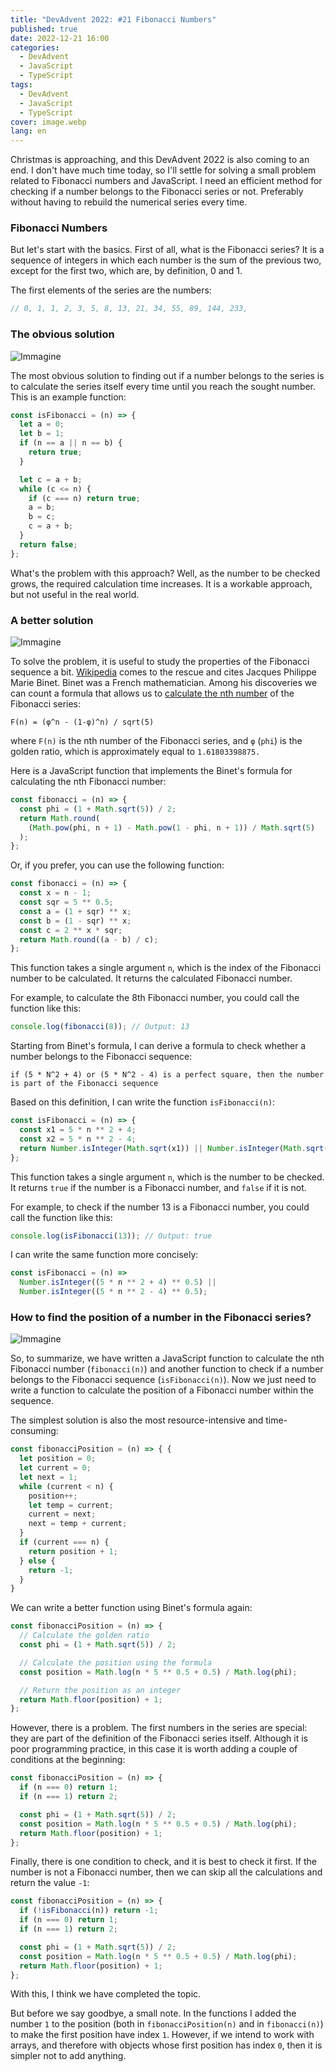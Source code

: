 ```yaml
---
title: "DevAdvent 2022: #21 Fibonacci Numbers"
published: true
date: 2022-12-21 16:00
categories:
  - DevAdvent
  - JavaScript
  - TypeScript
tags:
  - DevAdvent
  - JavaScript
  - TypeScript
cover: image.webp
lang: en
---
```


Christmas is approaching, and this DevAdvent 2022 is also coming to an end. I don't have much time today, so I'll settle for solving a small problem related to Fibonacci numbers and JavaScript. I need an efficient method for checking if a number belongs to the Fibonacci series or not. Preferably without having to rebuild the numerical series every time.

### Fibonacci Numbers

But let's start with the basics. First of all, what is the Fibonacci series? It is a sequence of integers in which each number is the sum of the previous two, except for the first two, which are, by definition, 0 and 1.

The first elements of the series are the numbers:

```js
// 0, 1, 1, 2, 3, 5, 8, 13, 21, 34, 55, 89, 144, 233,
```

### The obvious solution

![Immagine](./image-2.webp)

The most obvious solution to finding out if a number belongs to the series is to calculate the series itself every time until you reach the sought number. This is an example function:

```js
const isFibonacci = (n) => {
  let a = 0;
  let b = 1;
  if (n == a || n == b) {
    return true;
  }

  let c = a + b;
  while (c <= n) {
    if (c === n) return true;
    a = b;
    b = c;
    c = a + b;
  }
  return false;
};
```

What's the problem with this approach? Well, as the number to be checked grows, the required calculation time increases. It is a workable approach, but not useful in the real world.

### A better solution

![Immagine](./image-3.webp)

To solve the problem, it is useful to study the properties of the Fibonacci sequence a bit. [Wikipedia](https://en.wikipedia.org/wiki/Fibonacci_sequence) comes to the rescue and cites Jacques Philippe Marie Binet. Binet was a French mathematician. Among his discoveries we can count a formula that allows us to [calculate the nth number](https://en.wikipedia.org/wiki/Jacques_Philippe_Marie_Binet) of the Fibonacci series:

```text
F(n) = (φ^n - (1-φ)^n) / sqrt(5)
```

where `F(n)` is the nth number of the Fibonacci series, and `φ` (`phi`) is the golden ratio, which is approximately equal to `1.61803398875.`

Here is a JavaScript function that implements the Binet's formula for calculating the nth Fibonacci number:

```js
const fibonacci = (n) => {
  const phi = (1 + Math.sqrt(5)) / 2;
  return Math.round(
    (Math.pow(phi, n + 1) - Math.pow(1 - phi, n + 1)) / Math.sqrt(5)
  );
};
```

Or, if you prefer, you can use the following function:

```js
const fibonacci = (n) => {
  const x = n - 1;
  const sqr = 5 ** 0.5;
  const a = (1 + sqr) ** x;
  const b = (1 - sqr) ** x;
  const c = 2 ** x * sqr;
  return Math.round((a - b) / c);
};
```

This function takes a single argument `n`, which is the index of the Fibonacci number to be calculated. It returns the calculated Fibonacci number.

For example, to calculate the 8th Fibonacci number, you could call the function like this:

```js
console.log(fibonacci(8)); // Output: 13
```

Starting from Binet's formula, I can derive a formula to check whether a number belongs to the Fibonacci sequence:

```
if (5 * N^2 + 4) or (5 * N^2 - 4) is a perfect square, then the number is part of the Fibonacci sequence
```

Based on this definition, I can write the function `isFibonacci(n)`:

```js
const isFibonacci = (n) => {
  const x1 = 5 * n ** 2 + 4;
  const x2 = 5 * n ** 2 - 4;
  return Number.isInteger(Math.sqrt(x1)) || Number.isInteger(Math.sqrt(x2));
};
```

This function takes a single argument `n`, which is the number to be checked. It returns `true` if the number is a Fibonacci number, and `false` if it is not.

For example, to check if the number 13 is a Fibonacci number, you could call the function like this:

```js
console.log(isFibonacci(13)); // Output: true
```

I can write the same function more concisely:

```js
const isFibonacci = (n) =>
  Number.isInteger((5 * n ** 2 + 4) ** 0.5) ||
  Number.isInteger((5 * n ** 2 - 4) ** 0.5);
```

### How to find the position of a number in the Fibonacci series?

![Immagine](./image-4.webp)

So, to summarize, we have written a JavaScript function to calculate the nth Fibonacci number (`fibonacci(n)`) and another function to check if a number belongs to the Fibonacci sequence (`isFibonacci(n)`). Now we just need to write a function to calculate the position of a Fibonacci number within the sequence.

The simplest solution is also the most resource-intensive and time-consuming:

```js
const fibonacciPosition = (n) => { {
  let position = 0;
  let current = 0;
  let next = 1;
  while (current < n) {
    position++;
    let temp = current;
    current = next;
    next = temp + current;
  }
  if (current === n) {
    return position + 1;
  } else {
    return -1;
  }
}
```

We can write a better function using Binet's formula again:

```js
const fibonacciPosition = (n) => {
  // Calculate the golden ratio
  const phi = (1 + Math.sqrt(5)) / 2;

  // Calculate the position using the formula
  const position = Math.log(n * 5 ** 0.5 + 0.5) / Math.log(phi);

  // Return the position as an integer
  return Math.floor(position) + 1;
};
```

However, there is a problem. The first numbers in the series are special: they are part of the definition of the Fibonacci series itself. Although it is poor programming practice, in this case it is worth adding a couple of conditions at the beginning:

```js
const fibonacciPosition = (n) => {
  if (n === 0) return 1;
  if (n === 1) return 2;

  const phi = (1 + Math.sqrt(5)) / 2;
  const position = Math.log(n * 5 ** 0.5 + 0.5) / Math.log(phi);
  return Math.floor(position) + 1;
};
```

Finally, there is one condition to check, and it is best to check it first. If the number is not a Fibonacci number, then we can skip all the calculations and return the value `-1`:

```js
const fibonacciPosition = (n) => {
  if (!isFibonacci(n)) return -1;
  if (n === 0) return 1;
  if (n === 1) return 2;

  const phi = (1 + Math.sqrt(5)) / 2;
  const position = Math.log(n * 5 ** 0.5 + 0.5) / Math.log(phi);
  return Math.floor(position) + 1;
};
```

With this, I think we have completed the topic.

But before we say goodbye, a small note. In the functions I added the number `1` to the position (both in `fibonacciPosition(n)` and in `fibonacci(n)`) to make the first position have index `1`. However, if we intend to work with arrays, and therefore with objects whose first position has index `0`, then it is simpler not to add anything.
